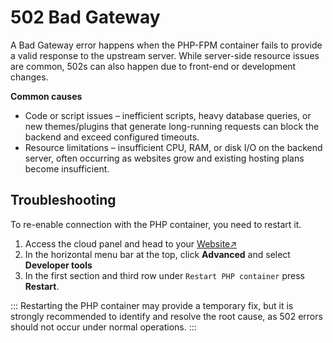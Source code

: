 # 502 Bad Gateway

A Bad Gateway error happens when the PHP-FPM container fails to provide a valid response to the upstream server.
While server-side resource issues are common, 502s can also happen due to front-end or development changes.

**Common causes**

- Code or script issues – inefficient scripts, heavy database queries, or new themes/plugins that generate long-running requests can block the backend and exceed configured timeouts.
- Resource limitations – insufficient CPU, RAM, or disk I/O on the backend server, often occurring as websites grow and existing hosting plans become insufficient.
 


## Troubleshooting

To re-enable connection with the PHP container, you need to restart it.

1. Access the cloud panel and head to your [Website↗](https://cloud.envision.nl/websites)
2. In the horizontal menu bar at the top, click **Advanced** and select **Developer tools**
3. In the first section and third row under `Restart PHP container` press **Restart**.

:::
Restarting the PHP container may provide a temporary fix, 
but it is strongly recommended to identify and resolve the root cause, as 502 errors should not occur under normal operations.
:::
